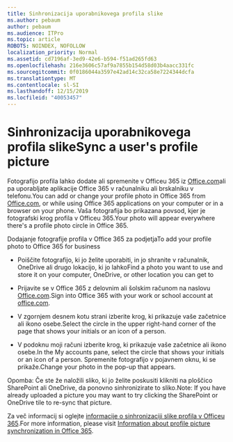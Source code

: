 ```yaml
---
title: Sinhronizacija uporabnikovega profila slike
ms.author: pebaum
author: pebaum
ms.audience: ITPro
ms.topic: article
ROBOTS: NOINDEX, NOFOLLOW
localization_priority: Normal
ms.assetid: cd7196af-3ed9-42e6-b594-f51ad265fd63
ms.openlocfilehash: 216e3606c57af9a7855b154d58d03b4aacc331fc
ms.sourcegitcommit: 0f0186044a3597e42ad14c32ca58e7224344dcfa
ms.translationtype: MT
ms.contentlocale: sl-SI
ms.lasthandoff: 12/15/2019
ms.locfileid: "40053457"
---
```

# <a name="sync-a-users-profile-picture"></a><span data-ttu-id="ffaa8-102">Sinhronizacija uporabnikovega profila slike</span><span class="sxs-lookup"><span data-stu-id="ffaa8-102">Sync a user's profile picture</span></span>

<span data-ttu-id="ffaa8-103">Fotografijo profila lahko dodate ali spremenite v Officeu 365 iz [Office.com](http://www.office.com)ali pa uporabljate aplikacije Office 365 v računalniku ali brskalniku v telefonu.</span><span class="sxs-lookup"><span data-stu-id="ffaa8-103">You can add or change your profile photo in Office 365 from [Office.com](http://www.office.com), or while using Office 365 applications on your computer or in a browser on your phone.</span></span> <span data-ttu-id="ffaa8-104">Vaša fotografija bo prikazana povsod, kjer je fotografski krog profila v Officeu 365.</span><span class="sxs-lookup"><span data-stu-id="ffaa8-104">Your photo will appear everywhere there's a profile photo circle in Office 365.</span></span>

<span data-ttu-id="ffaa8-105">Dodajanje fotografije profila v Office 365 za podjetja</span><span class="sxs-lookup"><span data-stu-id="ffaa8-105">To add your profile photo to Office 365 for business</span></span>

- <span data-ttu-id="ffaa8-106">Poiščite fotografijo, ki jo želite uporabiti, in jo shranite v računalnik, OneDrive ali drugo lokacijo, ki jo lahko</span><span class="sxs-lookup"><span data-stu-id="ffaa8-106">Find a photo you want to use and store it on your computer, OneDrive, or other location you can get to</span></span>

- <span data-ttu-id="ffaa8-107">Prijavite se v Office 365 z delovnim ali šolskim računom na naslovu [Office.com](http://www.office.com).</span><span class="sxs-lookup"><span data-stu-id="ffaa8-107">Sign into Office 365 with your work or school account at [office.com](http://www.office.com).</span></span>

- <span data-ttu-id="ffaa8-108">V zgornjem desnem kotu strani izberite krog, ki prikazuje vaše začetnice ali ikono osebe.</span><span class="sxs-lookup"><span data-stu-id="ffaa8-108">Select the circle in the upper right-hand corner of the page that shows your initials or an icon of a person.</span></span>

- <span data-ttu-id="ffaa8-109">V podoknu moji računi izberite krog, ki prikazuje vaše začetnice ali ikono osebe.</span><span class="sxs-lookup"><span data-stu-id="ffaa8-109">In the My accounts pane, select the circle that shows your initials or an icon of a person.</span></span> <span data-ttu-id="ffaa8-110">Spremenite fotografijo v pojavnem oknu, ki se prikaže.</span><span class="sxs-lookup"><span data-stu-id="ffaa8-110">Change your photo in the pop-up that appears.</span></span>

<span data-ttu-id="ffaa8-111">Opomba: Če ste že naložili sliko, ki jo želite poskusiti klikniti na ploščico SharePoint ali OneDrive, da ponovno sinhronizirate to sliko.</span><span class="sxs-lookup"><span data-stu-id="ffaa8-111">Note: If you have already uploaded a picture you may want to try clicking the SharePoint or OneDrive tile to re-sync that picture.</span></span>

<span data-ttu-id="ffaa8-112">Za več informacij si oglejte [informacije o sinhronizaciji slike profila v Officeu 365](https://support.office.com/article/information-about-profile-picture-synchronization-in-office-365-20594d76-d054-4af4-a660-401133e3d48a).</span><span class="sxs-lookup"><span data-stu-id="ffaa8-112">For more information, please visit [Information about profile picture synchronization in Office 365](https://support.office.com/article/information-about-profile-picture-synchronization-in-office-365-20594d76-d054-4af4-a660-401133e3d48a).</span></span>
